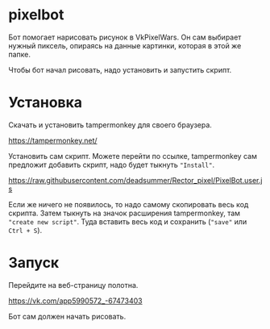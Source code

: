 # pixelbot

Бот помогает нарисовать рисунок в VkPixelWars.
Он сам выбирает нужный пиксель, опираясь на данные картинки, которая в этой же папке.

Чтобы бот начал рисовать, надо установить и запустить скрипт.

# Установка

Скачать и установить tampermonkey для своего браузера.

https://tampermonkey.net/

Установить сам скрипт.
Можете перейти по ссылке, tampermonkey сам предложит добавить скрипт, надо будет тыкнуть `"Install"`.

https://raw.githubusercontent.com/deadsummer/Rector_pixel/PixelBot.user.js

Если же ничего не появилось, то надо самому скопировать весь код скрипта.
Затем тыкнуть на значок расширения tampermonkey, там `"create new script"`.
Туда вставить весь код и сохранить (`"save"` или `Ctrl + S`).

# Запуск

Перейдите на веб-страницу полотна.

https://vk.com/app5990572_-67473403

Бот сам должен начать рисовать.
